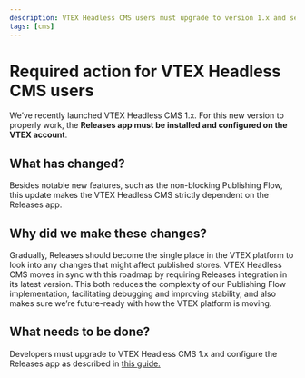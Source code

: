 ```yaml
---
description: VTEX Headless CMS users must upgrade to version 1.x and set up the Releases app.
tags: [cms]
---
```


# Required action for VTEX Headless CMS users

We’ve recently launched VTEX Headless CMS 1.x. For this new version to properly work, the **Releases app must be installed and configured on the VTEX account**.

<!--truncate-->

## What has changed?

Besides notable new features, such as the non-blocking Publishing Flow, this update makes the VTEX Headless CMS strictly dependent on the Releases app.

## Why did we make these changes?

Gradually, Releases should become the single place in the VTEX platform to look into any changes that might affect published stores. VTEX Headless CMS moves in sync with this roadmap by requiring Releases integration in its latest version. This both reduces the complexity of our Publishing Flow implementation, facilitating debugging and improving stability, and also makes sure we’re future-ready with how the VTEX platform is moving.

## What needs to be done?

Developers must upgrade to VTEX Headless CMS 1.x and configure the Releases app as described in [this guide.](/how-to-guides/cms/vtex-headless-cms/Installing%20Releases%20on%20VTEX%20Headless%20CMS)
